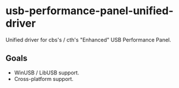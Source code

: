 # usb-performance-panel-unified-driver
Unified driver for cbs's / cth's "Enhanced" USB Performance Panel.
## Goals
+ WinUSB / LibUSB support.
+ Cross-platform support.
